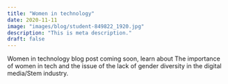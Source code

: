```yaml
---
title: "Women in technology"
date: 2020-11-11
image: "images/blog/student-849822_1920.jpg"
description: "This is meta description."
draft: false
---
```

Women in technology blog post coming soon, learn about The importance of women in tech and the issue of the lack of gender
diversity in the digital media/Stem industry.
